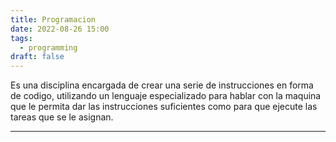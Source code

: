 ```yaml
---
title: Programacion
date: 2022-08-26 15:00
tags:
  - programming
draft: false
---
```

Es una disciplina encargada de crear una serie de instrucciones en forma de codigo, utilizando un lenguaje especializado para hablar con la maquina que le permita dar las instrucciones suficientes como para que ejecute las tareas que se le asignan.
___